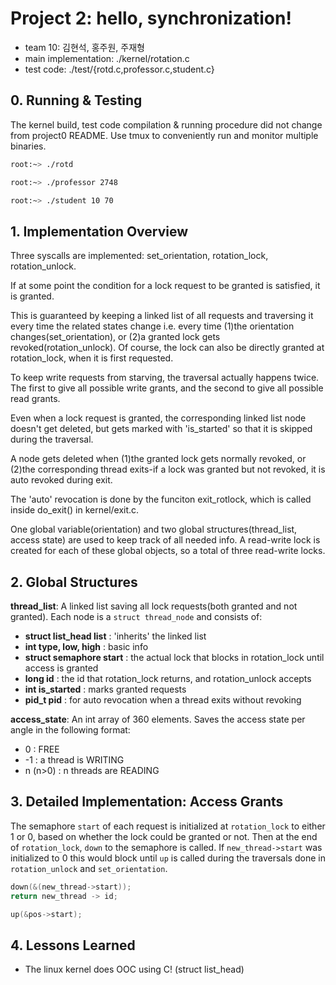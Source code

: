 # Project 2: hello, synchronization!
* team 10: 김현석, 홍주원, 주재형
* main implementation: ./kernel/rotation.c
* test code: ./test/{rotd.c,professor.c,student.c}

## 0. Running & Testing
The kernel build, test code compilation & running procedure did not change from project0 README. Use tmux to conveniently run and monitor multiple binaries.
```bash
root:~> ./rotd
```
```bash
root:~> ./professor 2748
```
```bash
root:~> ./student 10 70
```

## 1. Implementation Overview
Three syscalls are implemented: set_orientation, rotation_lock, rotation_unlock.

If at some point the condition for a lock request to be granted is satisfied, it is granted.

This is guaranteed by keeping a linked list of all requests and traversing it every time the related states change
i.e. every time (1)the orientation changes(set_orientation), or (2)a granted lock gets revoked(rotation_unlock). Of course, the lock can also be directly granted at rotation_lock, when it is first requested.

To keep write requests from starving, the traversal actually happens twice. The first to give all possible write grants, and the second to give all possible read grants.

Even when a lock request is granted, the corresponding linked list node doesn't get deleted, but gets marked with 'is_started' so that it is skipped during the traversal.

A node gets deleted when (1)the granted lock gets normally revoked, or (2)the corresponding thread exits-if a lock was granted but not revoked, it is auto revoked during exit.

The 'auto' revocation is done by the funciton exit_rotlock, which is called inside do_exit() in kernel/exit.c.

One global variable(orientation) and two global structures(thread_list, access state) are used to keep track of all needed info. A read-write lock is created for each of these global objects, so a total of three read-write locks.

## 2. Global Structures
**thread_list**: A linked list saving all lock requests(both granted and not granted). Each node is a `struct thread_node` and consists of:
* **struct list_head list**  : 'inherits' the linked list
* **int type, low, high**    : basic info
* **struct semaphore start** : the actual lock that blocks in rotation_lock until access is granted
* **long id**                : the id that rotation_lock returns, and rotation_unlock accepts
* **int is_started**         : marks granted requests
* **pid_t pid**              : for auto revocation when a thread exits without revoking

**access_state**: An int array of 360 elements. Saves the access state per angle in the following format:
* 0        : FREE
* -1       : a thread is WRITING
* n (n>0)  : n threads are READING

## 3. Detailed Implementation: Access Grants
The semaphore `start` of each request is initialized at `rotation_lock` to either 1 or 0, based on whether the lock could be granted or not. Then at the end of `rotation_lock`, `down` to the semaphore is called. If `new_thread->start` was initialized to 0 this would block until `up` is called during the traversals done in `rotation_unlock` and `set_orientation`.
```c
down(&(new_thread->start));
return new_thread -> id;
```

```c
up(&pos->start);
```

## 4. Lessons Learned
* The linux kernel does OOC using C! (struct list_head)
